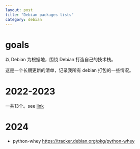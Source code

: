 ```yaml
---
layout: post
title: "Debian packages lists"
category: debian
---
```


# goals

以 Debian 为根据地，围绕 Debian 打造自己的技术栈。

这是一个长期更新的清单，记录我所有 debian 打包的一些情况。

# 2022-2023

一共13个。see [link](https://qa.debian.org/developer.php?email=tsu.yubo%40gmail.com)

# 2024

* python-whey https://tracker.debian.org/pkg/python-whey


